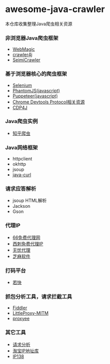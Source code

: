 # awesome-java-crawler
本仓库收集整理Java爬虫相关资源

### 非浏览器Java爬虫框架
* [WebMagic](https://github.com/code4craft/webmagic)
* [crawler4j](https://github.com/yasserg/crawler4j)
* [SeimiCrawler](https://github.com/zhegexiaohuozi/SeimiCrawler)

### 基于浏览器核心的爬虫框架
* [Selenium](https://www.seleniumhq.org/)
* [PhantomJS(javascript)](http://phantomjs.org/)
* [Puppeteer(javascript)](https://github.com/GoogleChrome/puppeteer/)
* [Chrome Devtools Protocol相关资源](https://github.com/ChromeDevTools/awesome-chrome-devtools)
* [CDP4J](https://github.com/webfolderio/cdp4j)

### Java爬虫实例
* [知乎爬虫](https://github.com/wycm/zhihu-crawler)

### Java网络框架
* httpclient
* okhttp
* jsoup
* [java-curl](https://github.com/rockswang/java-curl)

### 请求应答解析
* jsoup HTML解析
* Jackson
* Gson

### 代理IP
* [66免费代理网](http://www.66ip.cn/)
* [西刺免费代理IP](http://www.xicidaili.com/)
* [无忧代理](http://www.data5u.com/)
* [芝麻软件](http://www.zhimaruanjian.com/)

### 打码平台
* [若快](http://www.ruokuai.com/)

### 抓包分析工具，请求拦截工具
* [Fiddler](https://www.telerik.com/fiddler)
* [LittleProxy-MITM](https://github.com/ganskef/LittleProxy-mitm)
* [proxyee](https://github.com/monkeyWie/proxyee)

### 其它工具
* [请求分析](https://httpbin.org)
* [淘宝IP地址库](http://ip.taobao.com/)
* [IP138](http://ip138.com)

